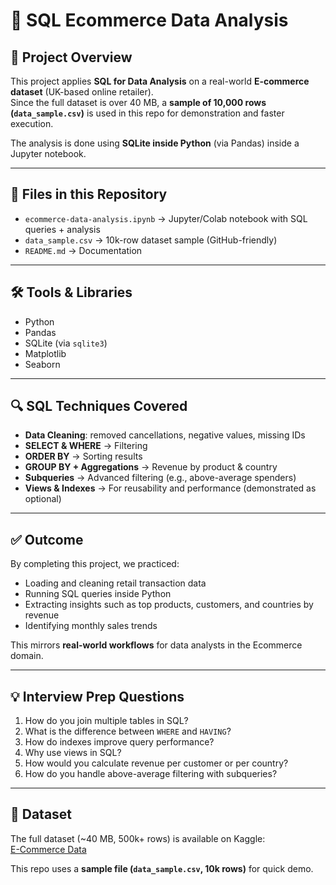 # 🛒 SQL Ecommerce Data Analysis

## 📌 Project Overview
This project applies **SQL for Data Analysis** on a real-world **E-commerce dataset** (UK-based online retailer).  
Since the full dataset is over 40 MB, a **sample of 10,000 rows (`data_sample.csv`)** is used in this repo for demonstration and faster execution.  

The analysis is done using **SQLite inside Python** (via Pandas) inside a Jupyter notebook.

---

## 📂 Files in this Repository
- `ecommerce-data-analysis.ipynb` → Jupyter/Colab notebook with SQL queries + analysis  
- `data_sample.csv` → 10k-row dataset sample (GitHub-friendly)  
- `README.md` → Documentation  

---

## 🛠 Tools & Libraries
- Python  
- Pandas  
- SQLite (via `sqlite3`)  
- Matplotlib  
- Seaborn  

---

## 🔍 SQL Techniques Covered
- **Data Cleaning**: removed cancellations, negative values, missing IDs  
- **SELECT & WHERE** → Filtering  
- **ORDER BY** → Sorting results  
- **GROUP BY + Aggregations** → Revenue by product & country  
- **Subqueries** → Advanced filtering (e.g., above-average spenders)  
- **Views & Indexes** → For reusability and performance (demonstrated as optional)  

---

## ✅ Outcome
By completing this project, we practiced:
- Loading and cleaning retail transaction data  
- Running SQL queries inside Python  
- Extracting insights such as top products, customers, and countries by revenue  
- Identifying monthly sales trends  

This mirrors **real-world workflows** for data analysts in the Ecommerce domain.

---

## 💡 Interview Prep Questions
1. How do you join multiple tables in SQL?  
2. What is the difference between `WHERE` and `HAVING`?  
3. How do indexes improve query performance?  
4. Why use views in SQL?  
5. How would you calculate revenue per customer or per country?  
6. How do you handle above-average filtering with subqueries?  

---

## 🔗 Dataset
The full dataset (~40 MB, 500k+ rows) is available on Kaggle:  
[E-Commerce Data](https://www.kaggle.com/datasets/carrie1/ecommerce-data)  

This repo uses a **sample file (`data_sample.csv`, 10k rows)** for quick demo.
